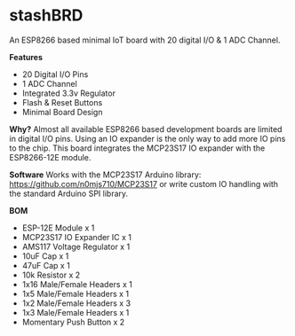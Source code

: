 # stashBRD
An ESP8266 based minimal IoT board with 20 digital I/O &amp; 1 ADC Channel.

**Features**
- 20 Digital I/O Pins
- 1 ADC Channel
- Integrated 3.3v Regulator
- Flash &amp; Reset Buttons
- Minimal Board Design

**Why?**
Almost all available ESP8266 based development boards are limited in digital I/O pins. Using an IO expander is the only way to add more IO pins to the chip. This board integrates the MCP23S17 IO expander with the ESP8266-12E module.

**Software**
Works with the MCP23S17 Arduino library: https://github.com/n0mjs710/MCP23S17 or write custom IO handling with the standard Arduino SPI library.

**BOM**
- ESP-12E Module x 1
- MCP23S17 IO Expander IC x 1
- AMS117 Voltage Regulator x 1
- 10uF Cap x 1
- 47uF Cap x 1
- 10k Resistor x 2
- 1x16 Male/Female Headers x 1
- 1x5 Male/Female Headers x 1
- 1x2 Male/Female Headers x 3
- 1x3 Male/Female Headers x 1
- Momentary Push Button x 2
